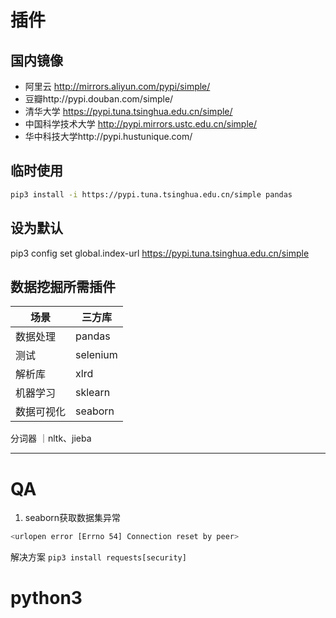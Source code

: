 # 插件
## 国内镜像
- 阿里云 http://mirrors.aliyun.com/pypi/simple/
- 豆瓣http://pypi.douban.com/simple/
- 清华大学 https://pypi.tuna.tsinghua.edu.cn/simple/
- 中国科学技术大学 http://pypi.mirrors.ustc.edu.cn/simple/
- 华中科技大学http://pypi.hustunique.com/

## 临时使用
``` bash
pip3 install -i https://pypi.tuna.tsinghua.edu.cn/simple pandas
```
## 设为默认
pip3 config set global.index-url https://pypi.tuna.tsinghua.edu.cn/simple
## 数据挖掘所需插件
场景           | 三方库      
--------------|------------
数据处理        |pandas   
测试           |selenium   
解析库          |xlrd      
机器学习         |sklearn   
数据可视化       |seaborn   
分词器           ｜nltk、jieba  

-------------------
# QA
1. seaborn获取数据集异常
``` bash
<urlopen error [Errno 54] Connection reset by peer>
```
解决方案
```pip3 install requests[security]```
# python3
